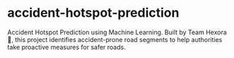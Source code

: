 # accident-hotspot-prediction
Accident Hotspot Prediction using Machine Learning. Built by Team Hexora 🌸, this project identifies accident-prone road segments to help authorities take proactive measures for safer roads.
